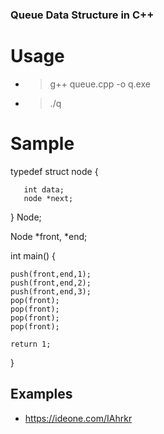 ### Queue Data Structure in C++

# Usage

* >g++ queue.cpp -o q.exe
* >./q

# Sample

  typedef struct node {
 
       int data;
       node *next;
         
  } Node;

  Node *front, *end; 

  int main() {

    push(front,end,1);
    push(front,end,2);
    push(front,end,3);
    pop(front);
    pop(front);
    pop(front);
    pop(front);

    return 1; 
  } 
  
## Examples
* https://ideone.com/IAhrkr  

